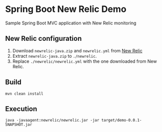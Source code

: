 
# Spring Boot New Relic Demo

Sample Spring Boot MVC application with New Relic monitoring

## New Relic configuration

1. Download `newrelic-java.zip` and `newrelic.yml` from [New Relic](https://one.newrelic.com/)
2. Extract `newrelic-java.zip` to `./newrelic`.
3. Replace `./newrelic/newrelic.yml` with the one downloaded from New Relic.



## Build

`mvn clean install`

## Execution

`java -javaagent:newrelic/newrelic.jar -jar target/demo-0.0.1-SNAPSHOT.jar`
